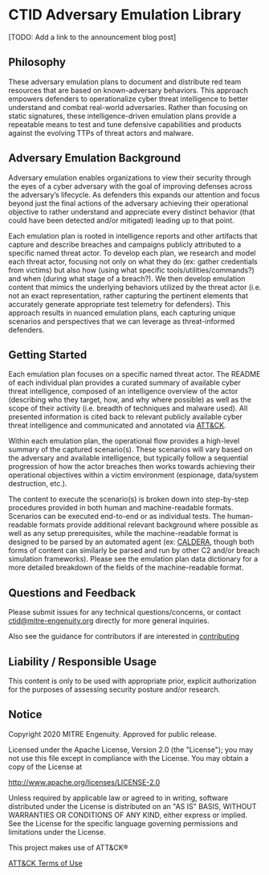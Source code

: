 # CTID Adversary Emulation Library

[TODO: Add a link to the announcement blog post]

## Philosophy 

These adversary emulation plans to document and distribute red team resources that are based on known-adversary behaviors. This approach empowers defenders to operationalize cyber threat intelligence to better understand and combat real-world adversaries. Rather than focusing on static signatures, these intelligence-driven emulation plans provide a repeatable means to test and tune defensive capabilities and products against the evolving TTPs of threat actors and malware.

## Adversary Emulation Background

Adversary emulation enables organizations to view their security through the eyes of a cyber adversary with the goal of improving defenses across the adversary’s lifecycle. As defenders this expands our attention and focus beyond just the final actions of the adversary achieving their operational objective to rather understand and appreciate every distinct behavior (that could have been detected and/or mitigated) leading up to that point.

Each emulation plan is rooted in intelligence reports and other artifacts that capture and describe breaches and campaigns publicly attributed to a specific named threat actor. To develop each plan, we research and model each threat actor, focusing not only on what they do (ex: gather credentials from victims) but also how (using what specific tools/utilities/commands?) and when (during what stage of a breach?). We then develop emulation content that mimics the underlying behaviors utilized by the threat actor (i.e. not an exact representation, rather capturing the pertinent elements that accurately generate appropriate test telemetry for defenders). This approach results in nuanced emulation plans, each capturing unique scenarios and perspectives that we can leverage as threat-informed defenders. 

## Getting Started

Each emulation plan focuses on a specific named threat actor. The README of each individual plan provides a curated summary of available cyber threat intelligence, composed of an intelligence overview of the actor (describing who they target, how, and why where possible) as well as the scope of their activity (i.e. breadth of techniques and malware used). All presented information is cited back to relevant publicly available cyber threat intelligence and communicated and annotated via [ATT&CK](https://attack.mitre.org/).

Within each emulation plan, the operational flow provides a high-level summary of the captured scenario(s). These scenarios will vary based on the adversary and available intelligence, but typically follow a sequential progression of how the actor breaches then works towards achieving their operational objectives within a victim environment (espionage, data/system destruction, etc.). 

The content to execute the scenario(s) is broken down into step-by-step procedures provided in both human and machine-readable formats. Scenarios can be executed end-to-end or as individual tests. The human-readable formats provide additional relevant background where possible as well as any setup prerequisites, while the machine-readable format is designed to be parsed by an automated agent (ex: [CALDERA](https://github.com/mitre/caldera), though both forms of content can similarly be parsed and run by other C2 and/or breach simulation frameworks). Please see the emulation plan data dictionary for a more detailed breakdown of the fields of the machine-readable format.

## Questions and Feedback

Please submit issues for any technical questions/concerns, or contact ctid@mitre-engenuity.org directly for more general inquiries.

Also see the guidance for contributors if are interested in [contributing](https://github.com/center-for-threat-informed-defense/adversary_emulation_library/blob/master/CONTRIBUTING.md)


## Liability / Responsible Usage

This content is only to be used with appropriate prior, explicit authorization for the purposes of assessing security posture and/or research.

## Notice

Copyright 2020 MITRE Engenuity. Approved for public release.

Licensed under the Apache License, Version 2.0 (the "License"); you may not use this file except in compliance with the License. You may obtain a copy of the License at

http://www.apache.org/licenses/LICENSE-2.0

Unless required by applicable law or agreed to in writing, software distributed under the License is distributed on an "AS IS" BASIS, WITHOUT WARRANTIES OR CONDITIONS OF ANY KIND, either express or implied. See the License for the specific language governing permissions and limitations under the License.

This project makes use of ATT&CK®

[ATT&CK Terms of Use](https://attack.mitre.org/resources/terms-of-use/)

